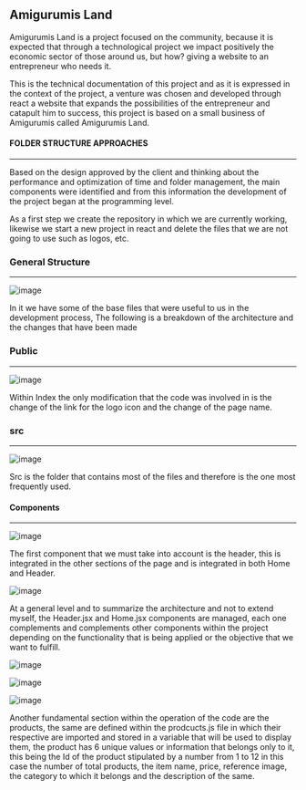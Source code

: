 ## Amigurumis Land

Amigurumis Land is a project focused on the community, because it is expected that through a technological project we impact positively the economic sector of those around us, but how? giving a website to an entrepreneur who needs it.

This is the technical documentation of this project and as it is expressed in the context of the project, a venture was chosen and developed through react a website that expands the possibilities of the entrepreneur and catapult him to success, this project is based on a small business of Amigurumis called Amigurumis Land.

#### FOLDER STRUCTURE APPROACHES
---

Based on the design approved by the client and thinking about the performance and optimization of time and folder management, the main components were identified and from this information the development of the project began at the programming level.

As a first step we create the repository in which we are currently working, likewise we start a new project in react and delete the files that we are not going to use such as logos, etc.

### General Structure
---

![image](https://user-images.githubusercontent.com/114700033/211134847-deeb83cf-2273-4886-b602-fe596f1a51b9.png)

In it we have some of the base files that were useful to us in the development process, The following is a breakdown of the architecture and the changes that have been made

### Public
---

![image](https://user-images.githubusercontent.com/114700033/211134987-d8794b29-d825-4525-85d0-d8e6a7ecd35e.png)

Within Index the only modification that the code was involved in is the change of the link for the logo icon and the change of the page name.

### src
---
![image](https://user-images.githubusercontent.com/114700033/211135095-39d7cb1e-d46d-435b-be92-bb2f4d39f186.png)

Src is the folder that contains most of the files and therefore is the one most frequently used.

#### Components 
---
![image](https://user-images.githubusercontent.com/114700033/211135182-70d00031-b83e-4e17-8e65-43a3e7c8c70d.png)

The first component that we must take into account is the header, this is integrated in the other sections of the page and is integrated in both Home and Header.

![image](https://user-images.githubusercontent.com/114700033/211135291-32fa62d9-30f6-40d1-a0ca-728abde26239.png)

At a general level and to summarize the architecture and not to extend myself, the Header.jsx and Home.jsx components are managed, each one complements and complements other components within the project depending on the functionality that is being applied or the objective that we want to fulfill.

![image](https://user-images.githubusercontent.com/114700033/211153627-c4275f97-97f1-4501-b18d-ba270a435bd6.png)

![image](https://user-images.githubusercontent.com/114700033/211153866-47932701-f468-4db2-8f29-767dc93f5aaa.png)

![image](https://user-images.githubusercontent.com/114700033/211154821-f86e5358-81b6-4caa-9587-a0a532b1c816.png)


Another fundamental section within the operation of the code are the products, the same are defined within the prodcucts.js file in which their respective are imported and stored in a variable that will be used to display them, the product has 6 unique values or information that belongs only to it, this being the Id of the product stipulated by a number from 1 to 12 in this case the number of total products, the item name, price, reference image, the category to which it belongs and the description of the same.




